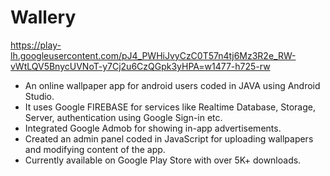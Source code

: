 
# Wallery
https://play-lh.googleusercontent.com/pJ4_PWHiJvyCzC0T57n4tj6Mz3R2e_RW-vWtLQV5BnycUVNoT-y7Cj2u6CzQGpk3yHPA=w1477-h725-rw

-  An online wallpaper app for android users coded in JAVA using Android Studio.
- It uses Google FIREBASE for services like Realtime Database, Storage, Server, authentication using Google Sign-in etc.
- Integrated Google Admob for showing in-app advertisements.
- Created an admin panel coded in JavaScript for uploading wallpapers and modifying content of the app.
- Currently available on Google Play Store with over 5K+ downloads.
